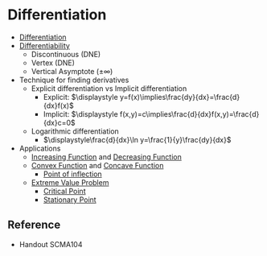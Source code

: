 # Differentiation

* [Differentiation](../../01%20-%20Concept/Mathematics/Calculus/Differentiation/Differentiation.md)
* [Differentiability](../../01%20-%20Concept/Mathematics/Calculus/Differentiation/Differentiability.md)
  * Discontinuous (DNE)
  * Vertex (DNE)
  * Vertical Asymptote ($\pm\infty$)
* Technique for finding derivatives
  * Explicit differentiation vs Implicit differentiation
    * Explicit: $\displaystyle y=f(x)\implies\frac{dy}{dx}=\frac{d}{dx}f(x)$
    * Implicit: $\displaystyle f(x,y)=c\implies\frac{d}{dx}f(x,y)=\frac{d}{dx}c=0$
  * Logarithmic differentiation
    * $\displaystyle\frac{d}{dx}\ln y=\frac{1}{y}\frac{dy}{dx}$
* Applications
  * [Increasing Function](../../01%20-%20Concept/Mathematics/Calculus/Properties%20of%20Functions/Increasing%20Function.md) and [Decreasing Function](../../01%20-%20Concept/Mathematics/Calculus/Properties%20of%20Functions/Decreasing%20Function.md)
  * [Convex Function](../../01%20-%20Concept/Mathematics/Calculus/Properties%20of%20Functions/Convex%20Function.md) and [Concave Function](../../01%20-%20Concept/Mathematics/Calculus/Properties%20of%20Functions/Concave%20Function.md)
    * [Point of inflection](../../01%20-%20Concept/Mathematics/Calculus/Properties%20of%20Functions/Point%20of%20inflection.md)
  * [Extreme Value Problem](../../01%20-%20Concept/Mathematics/Calculus/Properties%20of%20Functions/Extreme%20Value%20Problem.md)
    * [Critical Point](../../01%20-%20Concept/Mathematics/Calculus/Properties%20of%20Functions/Critical%20Point.md)
    * [Stationary Point](../../01%20-%20Concept/Mathematics/Calculus/Properties%20of%20Functions/Stationary%20Point.md)

## Reference

* Handout SCMA104
